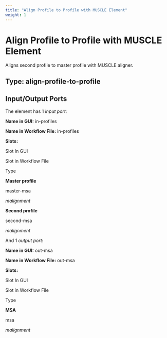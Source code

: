 ```yaml
---
title: "Align Profile to Profile with MUSCLE Element"
weight: 1
---
```



# Align Profile to Profile with MUSCLE Element

 Aligns second profile to master profile with MUSCLE aligner.

**Type:** align-profile-to-profile
----------------------------------

 Input/Output Ports
-------------------

The element has 1 _input port_:

**Name in GUI:** in-profiles

**Name in Workflow File:** in-profiles

**Slots:**

Slot In GUI

Slot in Workflow File

Type

**Master profile**

master-msa

_malignment_

**Second profile**

second-msa

_malignment_

And 1 _output port_:

**Name in GUI:** out-msa

**Name in Workflow File:** out-msa

**Slots:**

Slot In GUI

Slot in Workflow File

Type

**MSA**

msa

_malignment_

